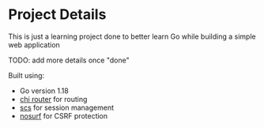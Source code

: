 # Project Details

This is just a learning project done to better learn Go while building a simple web application

TODO: add more details once "done"

Built using:
- Go version 1.18
- [chi router](github.com/go-chi/chi) for routing
- [scs](github.com/alexedwards/scs) for session management
- [nosurf](github.com/justinas/nosurf) for CSRF protection